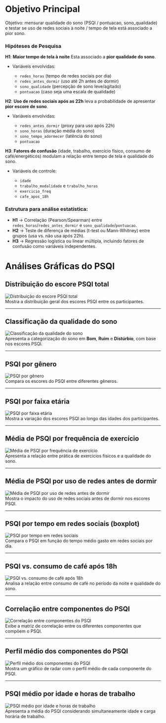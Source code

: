 # Objetivo Principal
Objetivo: mensurar qualidade do sono (PSQI / pontuacao, sono_qualidade) e testar se uso de redes sociais à noite / tempo de tela está associado a pior sono.

### Hipóteses de Pesquisa

**H1**: **Maior tempo de tela à noite** Esta associado a **pior qualidade do sono**.

* Variáveis envolvidas:

  * `redes_horas` (tempo de redes sociais por dia)
  * `redes_antes_dormir` (uso até 2h antes de dormir)
  * `sono_qualidade` (percepção de sono leve/agitado)
  * `pontuacao` (caso seja uma escala de qualidade)



**H2**: **Uso de redes sociais após as 22h** leva a probabilidade de apresentar **pior escore de sono**.

* Variáveis envolvidas:

  * `redes_antes_dormir` (proxy para uso após 22h)
  * `sono_horas` (duração média do sono)
  * `sono_tempo_adormecer` (latência do sono)
  * `pontuacao`



**H3**: **Fatores de confusão** (idade, trabalho, exercício físico, consumo de café/energéticos) modulam a relação entre tempo de tela e qualidade do sono.

* Variáveis de controle:

  * `idade`
  * `trabalho_modalidade` e `trabalho_horas`
  * `exercicio_freq`
  * `cafe_apos_18h`



### Estrutura para análise estatística:

* **H1** → Correlação (Pearson/Spearman) entre `redes_horas`/`redes_antes_dormir` e `sono_qualidade`/`pontuacao`.
* **H2** → Teste de diferença de médias (t-test ou Mann-Whitney) entre grupos (usa vs. não usa após 22h).
* **H3** → Regressão logística ou linear múltipla, incluindo fatores de confusão como variáveis independentes.



# Análises Gráficas do PSQI


## Distribuição do escore PSQI total
![Distribuição do escore PSQI total](./imgs/psqi_distribuicao.png)  
Mostra a distribuição geral dos escores PSQI entre os participantes.

---

## Classificação da qualidade do sono
![Classificação da qualidade do sono](./imgs/psqi_classificacao.png)  
Apresenta a categorização do sono em **Bom**, **Ruim** e **Distúrbio**, com base nos escores PSQI.

---

## PSQI por gênero
![PSQI por gênero](./imgs/psqi_genero.png)  
Compara os escores do PSQI entre diferentes gêneros.

---

## PSQI por faixa etária
![PSQI por faixa etária](./imgs/psqi_idade.png)  
Mostra a variação dos escores PSQI ao longo das idades dos participantes.

---

## Média de PSQI por frequência de exercício
![Média de PSQI por frequência de exercício](./imgs/psqi_exercicio.png)  
Apresenta a relação entre prática de exercícios físicos e a qualidade do sono.

---

## Média de PSQI por uso de redes antes de dormir
![Média de PSQI por uso de redes antes de dormir](./imgs/psqi_redes_antes.png)  
Mostra o impacto do uso de redes sociais antes de dormir nos escores PSQI.

---

## PSQI por tempo em redes sociais (boxplot)
![PSQI por tempo em redes sociais](./imgs/psqi_redes_tempo.png)  
Compara o PSQI em função do tempo médio gasto em redes sociais por dia.

---

## PSQI vs. consumo de café após 18h
![PSQI vs. consumo de café após 18h](./imgs/psqi_cafe.png)  
Analisa a relação entre consumo de café no período da noite e qualidade do sono.

---

## Correlação entre componentes do PSQI
![Correlação entre componentes do PSQI](./imgs/psqi_correlacao.png)  
Exibe a matriz de correlação entre os diferentes componentes que compõem o PSQI.

---

## Perfil médio dos componentes do PSQI
![Perfil médio dos componentes do PSQI](./imgs/psqi_perfil.png)  
Mostra um gráfico de radar com o perfil médio de cada componente do PSQI.

---

## PSQI médio por idade e horas de trabalho
![PSQI médio por idade e horas de trabalho](./imgs/psqi_trabalho.png)  
Apresenta a média do PSQI considerando simultaneamente idade e carga horária de trabalho.